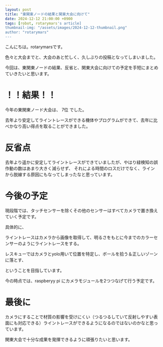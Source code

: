 ```yaml
---
layout: post
title: "東関東ノードの結果と関東大会に向けて"
date: 2024-12-12 21:00:00 +0900
tags: [robot, rotarymars's article]
thumbnail-img: "/assets/images/2024-12-12-thumbnail.png"
author: "rotarymars"
---
```

こんにちは。rotarymarsです。

色々と大会までと、大会のあと忙しく、久しぶりの投稿となってしまいました。

今回は、東関東ノードの結果、反省と、関東大会に向けての予定を手短にまとめていきたいと思います。

# ！！結果！！
今年の東関東ノード大会は、 7位 でした。

去年より安定してライントレースができる機体やプログラムができて、去年に比べかなり高い得点を取ることができました。

# 反省点
去年より遥かに安定してライントレースができていましたが、やはり緑検知の誤作動の数はあまり大きく減らせず、
それによる時間のロスだけでなく、ラインから脱線する原因にもなってしまったなと思っています。

# 今後の予定
現段階では、タッチセンサーを除くその他のセンサーはすべてカメラで置き換えていく予定です。

具体的に、

ライントレースはカメラから画像を取得して、明るさをもとに今までのカラーセンサーのようにライントレースをする。

レスキューではカメラとyolo用いて位置を特定し、ボールを拾う＆正しいゾーンに落とす、

ということを目指しています。

今の時点では、raspberyy pi にカメラモジュールを2つつなげて行う予定です。

# 最後に
カメラにすることで材質の影響を受けにくい（つるつるしていて反射しやすい表面にも対応できる）ライントレースができるようになるのではないのかなと思っています。

関東大会で十分な成果を発揮できるように頑張りたいと思います。

